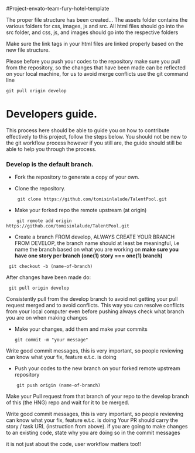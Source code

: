 #Project-envato-team-fury-hotel-template

The proper file structure has been created...
The assets folder contains the various folders for css, images, js and src.
All html files should go into the src folder, and css, js, and images should go into the respective folders

Make sure the link tags in your html files are linked properly based on the new file structure.

Please before you push your codes to the repository make sure you pull from the repository, so the changes that have been made can be reflected on your local machine, for us to avoid merge conflicts use the git command line
   
    git pull origin develop

# Developers guide.

This process here should be able to guide you on how to contribute effectively to this project, follow the steps below. You should not be new to the git workflow process however if you still are, the guide should still be able to help you through the process.

### Develop is the default branch.

* Fork the repository to generate a copy of your own.

* Clone the repository.

   ```
    git clone https://github.com/tomisinlalude/TalentPool.git
   ```
    
* Make your forked repo the remote upstream (at origin)
```
    git remote add origin https://github.com/tomisinlalude/TalentPool.git
```
* Create a branch FROM develop, ALWAYS CREATE YOUR BRANCH FROM DEVELOP,
the branch name should at least be meaningful, i.e name the branch based on what you are working on  **make sure you have one story per branch (one(1) story ===  one(1) branch)** 

```
 git checkout -b (name-of-branch)
 ```

After changes have been made do:
```
 git pull origin develop
```
Consistently pull from the develop branch to avoid not getting your pull request merged and to avoid conflicts.
This way you can resolve conflicts from your local computer even before pushing always check what branch you are on when making changes
 
* Make your changes, add them and make your commits

   ``` 
   git commit -m "your message"
   ```
Write good commit messages, this is very important, so people reviewing can know what your fix, feature e.t.c. is doing

* Push your codes to the new branch on your forked remote upstream repository
```
    git push origin (name-of-branch)
   ```

Make your Pull request from that branch of your repo to the develop branch of this (the HNG) repo and wait for it to be merged.


Write good commit messages, this is very important, so people reviewing can know what your fix, feature e.t.c. is doing
Your PR should carry the story / task URL (instruction from above).
if you are going to make changes to an existing code, state why you are doing so in the commit messages

it is not just about the code, user workflow matters too!!

